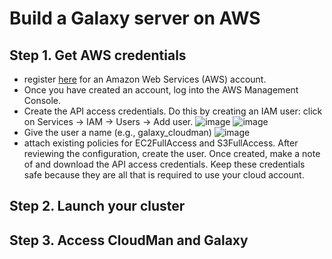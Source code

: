 # Build a Galaxy server on AWS
## Step 1. Get AWS credentials
* register [here](https://portal.aws.amazon.com/billing/signup#/start) for an Amazon Web Services (AWS) account.
* Once you have created an account, log into the AWS Management Console.
* Create the API access credentials. Do this by creating an IAM user: click on Services → IAM → Users → Add user.
![image](https://bco-gwu.s3.amazonaws.com/images/Screen+Shot+2019-07-31+at+16.59.14.png)
![image](https://bco-gwu.s3.amazonaws.com/images/Screen+Shot+2019-07-31+at+17.00.04.png)
* Give the user a name (e.g., galaxy_cloudman)
![image](https://bco-gwu.s3.amazonaws.com/images/Screen+Shot+2019-07-31+at+17.02.31.png)
* attach existing policies for EC2FullAccess and S3FullAccess. After reviewing the configuration, create the user. Once created, make a note of and download the API access credentials. Keep these credentials safe because they are all that is required to use your cloud account.

## Step 2. Launch your cluster



## Step 3. Access CloudMan and Galaxy








